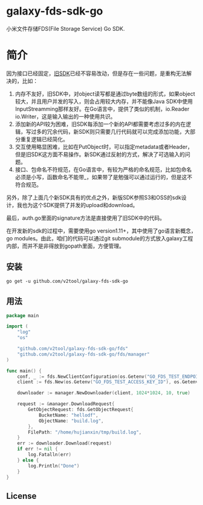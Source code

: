 # galaxy-fds-sdk-go
小米文件存储FDS(File Storage Service) Go SDK.

# 简介
因为接口已经固定，[旧SDK](https://github.com/XiaoMi/galaxy-fds-sdk-golang)已经不容易改动，但是存在一些问题，是重构无法解决的，比如：

1. 内存不友好，旧SDK中，对object读写都是通过byte数组的形式，如果object较大，并且用户并发的写入，则会占用较大内存，并不能像Java SDK中使用InputStreamming那样友好。在Go语言中，提供了类似的机制，io.Reader io.Writer，这是输入输出的一种使用共识。
2. 添加新的API较为困难，旧SDK每添加一个新的API都需要考虑过多的内在逻辑，写过多的冗余代码，新SDK则只需要几行代码就可以完成添加功能，大部分重复逻辑已经简化。
3. 交互使用略显困难，比如在PutObject时，可以指定metadata或者Header，但是旧SDK这方面不易操作。新SDK通过反射的方式，解决了可选输入的问题。
4. 接口、包命名不符规范，在Go语言中，有较为严格的命名规范，比如包命名必须是小写，函数命名不能带_，如果带了是勉强可以通过运行的，但是这不符合规范。

另外，除了上面几个新SDK具有的优点之外，新版SDK参照S3和OSS的sdk设计，我也为这个SDK提供了并发的upload和download。

最后，auth.go里面的signature方法是直接使用了旧SDK中的代码。

在开发新的sdk的过程中，需要使用go version1.11+，其中使用了go语言新概念，go modules。由此，咱们的代码可以通过git submodule的方式放入galaxy工程内部，而并不是非得放到gopath里面，方便管理。

## 安装
`go get -u github.com/v2tool/galaxy-fds-sdk-go`

## 用法
```go
package main

import (
	"log"
	"os"

	"github.com/v2tool/galaxy-fds-sdk-go/fds"
	"github.com/v2tool/galaxy-fds-sdk-go/fds/manager"
)

func main() {
	conf, _ := fds.NewClientConfiguration(os.Getenv("GO_FDS_TEST_ENDPOINT"))
	client := fds.New(os.Getenv("GO_FDS_TEST_ACCESS_KEY_ID"), os.Getenv("GO_FDS_TEST_ACCESS_KEY_SECRET"), conf)

	downloader := manager.NewDownloader(client, 1024*1024, 10, true)

	request := &manager.DownloadRequest{
		GetObjectRequest: fds.GetObjectRequest{
			BucketName: "hellodf",
			ObjectName: "build.log",
		},
		FilePath: "/home/hujianxin/tmp/build.log",
	}
	err := downloader.Download(request)
	if err != nil {
		log.Fatalln(err)
	} else {
		log.Println("Done")
	}
}
```

## License
